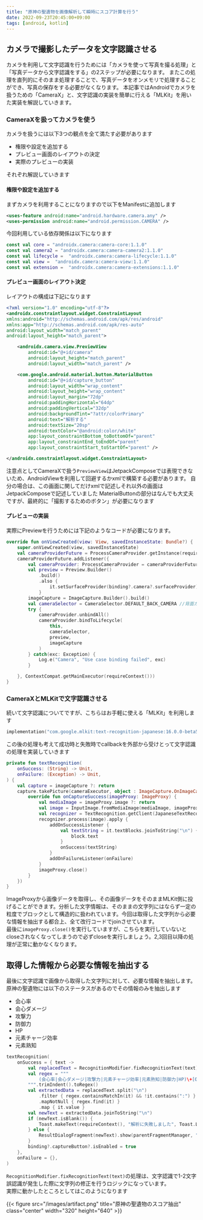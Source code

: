 ```yaml
---
title: "原神の聖遺物を画像解析して瞬時にスコア計算を行う"
date: 2022-09-23T20:45:00+09:00
tags: [android, kotlin]
---
```


## カメラで撮影したデータを文字認識させる

カメラを利用して文字認識を行うためには「カメラを使って写真を撮る処理」と「写真データから文字認識をする」の2ステップが必要になります。
またこの処理を直列的にそのまま処理することで、写真データをオンメモリで処理することができ、写真の保存をする必要がなくなります。
本記事ではAndroidでカメラを扱うための「CameraX」と、文字認識の実装を簡単に行える「MLKit」を用いた実装を解説していきます。

### CameraXを扱ってカメラを使う
カメラを扱うには以下3つの観点を全て満たす必要があります
- 権限や設定を追加する
- プレビュー画面のレイアウトの決定
- 実際のプレビューの実装

それぞれ解説していきます

#### 権限や設定を追加する

まずカメラを利用することになりますので以下をManifestに追加します
```xml
<uses-feature android:name="android.hardware.camera.any" />
<uses-permission android:name="android.permission.CAMERA" />
```

今回利用している依存関係は以下になります
```kotlin
const val core = "androidx.camera:camera-core:1.1.0"
const val camera2 = "androidx.camera:camera-camera2:1.1.0"
const val lifecycle =  "androidx.camera:camera-lifecycle:1.1.0"
const val view =  "androidx.camera:camera-view:1.1.0"
const val extension =  "androidx.camera:camera-extensions:1.1.0"
```

#### プレビュー画面のレイアウト決定

レイアウトの構成は下記になります
```xml
<?xml version="1.0" encoding="utf-8"?>
<androidx.constraintlayout.widget.ConstraintLayout
xmlns:android="http://schemas.android.com/apk/res/android"
xmlns:app="http://schemas.android.com/apk/res-auto"
android:layout_width="match_parent"
android:layout_height="match_parent">

    <androidx.camera.view.PreviewView
        android:id="@+id/camera"
        android:layout_height="match_parent"
        android:layout_width="match_parent" />

    <com.google.android.material.button.MaterialButton
        android:id="@+id/capture_button"
        android:layout_width="wrap_content"
        android:layout_height="wrap_content"
        android:layout_margin="72dp"
        android:paddingHorizontal="64dp"
        android:paddingVertical="32dp"
        android:backgroundTint="?attr/colorPrimary"
        android:text="解析する"
        android:textSize="20sp"
        android:textColor="@android:color/white"
        app:layout_constraintBottom_toBottomOf="parent"
        app:layout_constraintEnd_toEndOf="parent"
        app:layout_constraintStart_toStartOf="parent" />

</androidx.constraintlayout.widget.ConstraintLayout>
```

注意点としてCameraXで扱う`PreviewView`はJetpackComposeでは表現できないため、AndroidViewを利用して回避するかxmlで構築する必要があります。
自分の場合は、この画面に関してだけxmlで記述しそれ以外の画面はJetpackComposeで記述していました
MaterialButtonの部分はなんでも大丈夫ですが、最終的に「撮影するためのボタン」が必要になります

#### プレビューの実装

実際にPreviewを行うためには下記のようなコードが必要になります。
```kotlin
override fun onViewCreated(view: View, savedInstanceState: Bundle?) {
    super.onViewCreated(view, savedInstanceState)
    val cameraProviderFuture = ProcessCameraProvider.getInstance(requireContext())
    cameraProviderFuture.addListener({
        val cameraProvider: ProcessCameraProvider = cameraProviderFuture.get()
        val preview = Preview.Builder()
            .build()
            .also {
                it.setSurfaceProvider(binding?.camera?.surfaceProvider)
            }
        imageCapture = ImageCapture.Builder().build()
        val cameraSelector = CameraSelector.DEFAULT_BACK_CAMERA //背面カメラで立ち上げる
        try {
            cameraProvider.unbindAll()
            cameraProvider.bindToLifecycle(
                this,
                cameraSelector,
                preview,
                imageCapture
            )
        } catch(exc: Exception) {
            Log.e("Camera", "Use case binding failed", exc)
        }

    }, ContextCompat.getMainExecutor(requireContext()))
}
```

### CameraXとMLKitで文字認識させる
続いて文字認識についてですが、こちらはお手軽に使える「MLKit」を利用します

```kotlin
implementation("com.google.mlkit:text-recognition-japanese:16.0.0-beta5")
```

この後の処理も考えて成功時と失敗時でcallbackを外部から受けとって文字認識の処理を実装していきます

```kotlin
private fun textRecognition(
    onSuccess: (String) -> Unit,
    onFailure: (Exception) -> Unit,
) {
    val capture = imageCapture ?: return
    capture.takePicture(cameraExecutor, object : ImageCapture.OnImageCapturedCallback() {
        override fun onCaptureSuccess(imageProxy: ImageProxy) {
            val mediaImage = imageProxy.image ?: return
            val image = InputImage.fromMediaImage(mediaImage, imageProxy.imageInfo.rotationDegrees)
            val recognizer = TextRecognition.getClient(JapaneseTextRecognizerOptions.Builder().build())
            recognizer.process(image).apply {
                addOnSuccessListener {
                    val textString = it.textBlocks.joinToString("\n") { block ->
                        block.text
                    }
                    onSuccess(textString)
                }
                addOnFailureListener(onFailure)
            }
            imageProxy.close()
        }
    })
}
```

ImageProxyから画像データを取得し、その画像データをそのままMLKit側に投げることができます。分析した文字情報は、そのままの文字列にはならず一定の粒度でブロックとして構造的に扱われています。今回は取得した文字列から必要な情報を抽出する都合上、全て改行コードでjoinさせています。  
最後に`imageProxy.close()`を実行していますが、こちらを実行していないとcloseされなくなってしまうので必ずcloseを実行しましょう。2,3回目以降の処理が正常に動かなくなります。

## 取得した情報から必要な情報を抽出する
最後に文字認識で画像から取得した文字列に対して、必要な情報を抽出します。  
原神の聖遺物には以下のステータスがあるのでその情報のみを抽出します

- 会心率
- 会心ダメージ
- 攻撃力
- 防御力
- HP
- 元素チャージ効率
- 元素熟知

```kotlin
textRecognition(
    onSuccess = { text ->
        val replacedText = RecognitionModifier.fixRecognitionText(text)
        val regex = """
            (会心率|会心ダメージ|攻撃力|元素チャージ効率|元素熟知|防御力|HP)\+[0-9]+(\.[0-9])*%?$
        """.trimIndent().toRegex()
        val extractedData = replacedText.split("\n")
            .filter { regex.containsMatchIn(it) && !it.contains(":") }
            .mapNotNull { regex.find(it) }
            .map { it.value }
        val newText = extractedData.joinToString("\n")
        if (newText.isBlank()) {
            Toast.makeText(requireContext(), "解析に失敗しました", Toast.LENGTH_SHORT).show()
        } else {
            ResultDialogFragment(newText).show(parentFragmentManager, "result")
        }
        binding?.captureButton?.isEnabled = true
    },
    onFailure = {},
)
```

`RecognitionModifier.fixRecognitionText(text)`の処理は、文字認識で1-2文字誤認識が発生した際に文字列の修正を行うロジックになっています。  
実際に動かしたところとしてはこのようになります

{{< figure src="/images/artifact.png" title="原神の聖遺物のスコア抽出" class="center" width="320" height="640" >}}
